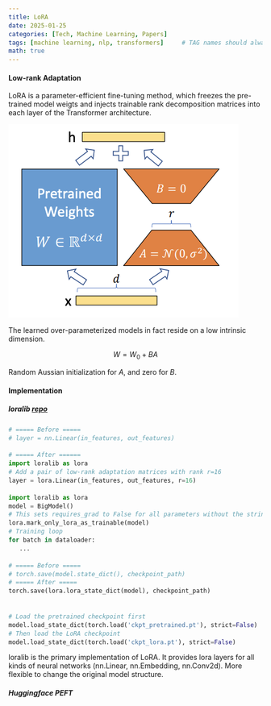 ```yaml
---
title: LoRA
date: 2025-01-25
categories: [Tech, Machine Learning, Papers]
tags: [machine learning, nlp, transformers]     # TAG names should always be lowercase
math: true
---
```


#### Low-rank Adaptation

LoRA is a parameter-efficient fine-tuning method, which freezes the pre-trained model weigts and injects trainable rank decomposition matrices into each layer of the Transformer architecture.

![lora](/assets/images/lora.png)

The learned over-parameterized models in fact reside on a low intrinsic dimension. 

$$W = W_0 + BA$$

Random Aussian initialization for $A$, and zero for $B$.

#### Implementation

##### loralib [repo](https://github.com/microsoft/LoRA/tree/main)

```python
# ===== Before =====
# layer = nn.Linear(in_features, out_features)

# ===== After ======
import loralib as lora
# Add a pair of low-rank adaptation matrices with rank r=16
layer = lora.Linear(in_features, out_features, r=16)

import loralib as lora
model = BigModel()
# This sets requires_grad to False for all parameters without the string "lora_" in their names
lora.mark_only_lora_as_trainable(model)
# Training loop
for batch in dataloader:
   ...
    
# ===== Before =====
# torch.save(model.state_dict(), checkpoint_path)
# ===== After =====
torch.save(lora.lora_state_dict(model), checkpoint_path)


# Load the pretrained checkpoint first
model.load_state_dict(torch.load('ckpt_pretrained.pt'), strict=False)
# Then load the LoRA checkpoint
model.load_state_dict(torch.load('ckpt_lora.pt'), strict=False)
```

loralib is the primary implementation of LoRA. It provides lora layers for all kinds of neural networks (nn.Linear,  nn.Embedding, nn.Conv2d). More flexible to change the original model structure.

##### Huggingface PEFT

```python
```





